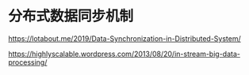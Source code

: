 # 分布式数据同步机制

https://lotabout.me/2019/Data-Synchronization-in-Distributed-System/


https://highlyscalable.wordpress.com/2013/08/20/in-stream-big-data-processing/

